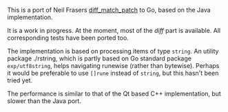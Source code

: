 This is a port of Neil Frasers [diff_match_patch][dmp] to Go, based on the
Java implementation.

It is a work in progress. At the moment, most of the *diff*
part is available. All corresponding tests have been ported too.

The implementation is based on processing items of type
`string`.  An utility package ./rstring, which is partly
based on Go standard package `exp/utf8string`, helps navigating
runewise (rather than bytewise).  Perhaps it would be preferable
to use `[]rune` instead of `string`, but this hasn't been
tried yet.

The performance is similar to that of the Qt based C++ implementation,
but slower than the Java port.

[dmp]:	http://code.google.com/p/google-diff-match-patch/
